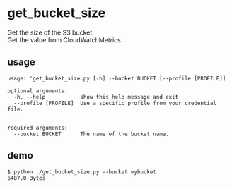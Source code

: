 # get_bucket_size
Get the size of the S3 bucket.  
Get the value from CloudWatchMetrics.  

## usage
```
usage: 'get_bucket_size.py [-h] --bucket BUCKET [--profile [PROFILE]]

optional arguments:
  -h, --help           show this help message and exit
  --profile [PROFILE]  Use a specific profile from your credential file.


required arguments:
  --bucket BUCKET      The name of the bucket name.
```

## demo

```
$ python ./get_bucket_size.py --bucket mybucket
6487.0 Bytes
```
